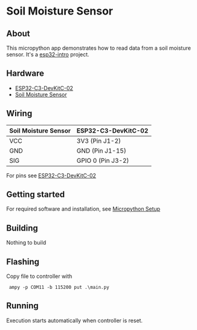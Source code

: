 # Soil Moisture Sensor

## About

This micropython app demonstrates how to read data from a soil moisture sensor. It's a [esp32-intro](../../README.md) project.

## Hardware

- [ESP32-C3-DevKitC-02](https://docs.espressif.com/projects/esp-idf/en/latest/esp32c3/hw-reference/esp32c3/user-guide-devkitc-02.html)
- [Soil Moisture Sensor](https://wiki.seeedstudio.com/Grove-Capacitive_Moisture_Sensor-Corrosion-Resistant/)

## Wiring

| Soil Moisture Sensor | ESP32-C3-DevKitC-02 |
| -------------------- | ------------------- |
| VCC                  | 3V3 (Pin J1-2)      |
| GND                  | GND (Pin J1-15)     |
| SIG                  | GPIO 0 (Pin J3-2)   |

For pins see [ESP32-C3-DevKitC-02](https://docs.espressif.com/projects/esp-idf/en/latest/esp32c3/hw-reference/esp32c3/user-guide-devkitc-02.html)

## Getting started

For required software and installation, see [Micropython Setup](../../doc/setup-micropython.md)

## Building

Nothing to build

## Flashing

Copy file to controller with

```PS
 ampy -p COM11 -b 115200 put .\main.py
```

## Running

Execution starts automatically when controller is reset.
